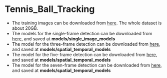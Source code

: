 # Tennis_Ball_Tracking
* The training images can be downloaded from [here](https://mega.nz/file/gF9mBbyK#cQwSaVrrG0EDAnN_l1svjfcHn02be_c-W4g5UBLth5I). The whole dataset is about 20GB.  
* The models for the single-frame detection can be downloaded from [here](https://drive.google.com/file/d/1PNug-KgwoD9mWWg1g8RoCVdF4HQQh8cm/view?usp=sharing), and saved at **models/single_image_models**  
* The model for the three-frame detection can be downloaded from [here](https://drive.google.com/file/d/1-laZJtwzTkGMJv5q7e-MAjShDJiYbUqB/view?usp=sharing), and saved at **models/spatial_temporal_models**  
* The model for the five-frame detection can be downloaded from [here](https://drive.google.com/file/d/1R6PNKrFwL4ZPhR2wJNqpNJh0OXc477Cd/view?usp=sharing), and saved at **models/spatial_temporal_models**  
* The model for the seven-frame detection can be downloaded from [here](https://drive.google.com/file/d/1B2Fn74gqOsID3Ym55uG2-PTwtjaHD59R/view?usp=sharing), and saved at **models/spatial_temporal_models**  

